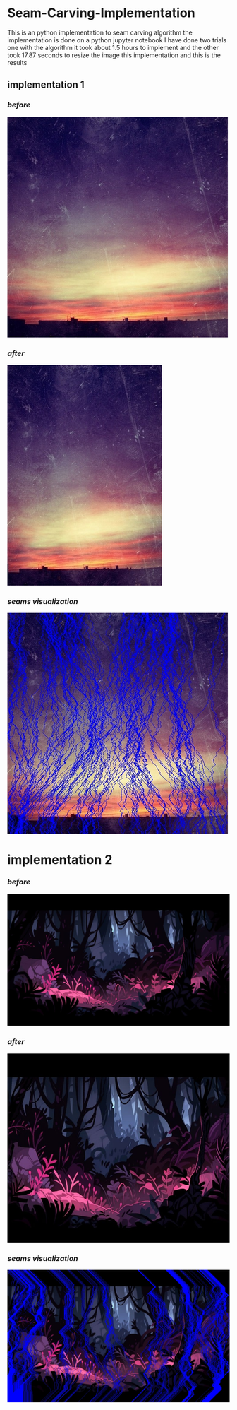 # Seam-Carving-Implementation
This is an python implementation to seam carving algorithm
the implementation is done on a python jupyter notebook 
I have done two trials  one with the algorithm it took about 1.5 hours to implement and the other took 17.87 seconds to resize the image  this implementation and this is the results 
## implementation 1
### *before*
![before](https://github.com/habiba-elbakry/Seam-Carving-Implementation/blob/main/before(1).jpg)
### *after*
![after](https://github.com/habiba-elbakry/Seam-Carving-Implementation/blob/main/carved_image%20(1).jpg)
### *seams visualization* 
![seamedvisualization](https://github.com/habiba-elbakry/Seam-Carving-Implementation/blob/main/seams_visualization%20(1).jpg)

# implementation 2
### *before*
![before](https://github.com/habiba-elbakry/Seam-Carving-Implementation/blob/main/before(2).jpg)
### *after*
![after](https://github.com/habiba-elbakry/Seam-Carving-Implementation/blob/main/carved_image%20(2).jpg)
### *seams visualization* 
![seamedvisualization](https://github.com/habiba-elbakry/Seam-Carving-Implementation/blob/main/seams_visualization%20(2).jpg)

